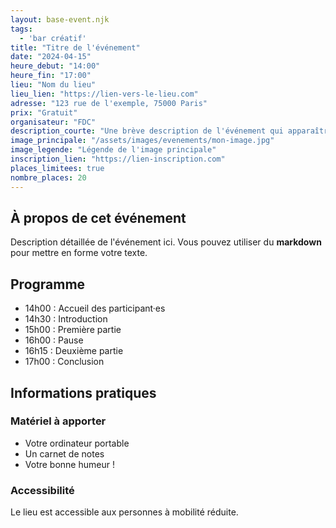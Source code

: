 ```yaml
---
layout: base-event.njk
tags: 
  - 'bar créatif'
title: "Titre de l'événement"
date: "2024-04-15"
heure_debut: "14:00"
heure_fin: "17:00"
lieu: "Nom du lieu"
lieu_lien: "https://lien-vers-le-lieu.com"
adresse: "123 rue de l'exemple, 75000 Paris"
prix: "Gratuit"
organisateur: "FDC"
description_courte: "Une brève description de l'événement qui apparaîtra en haut de la page"
image_principale: "/assets/images/evenements/mon-image.jpg"
image_legende: "Légende de l'image principale"
inscription_lien: "https://lien-inscription.com"
places_limitees: true
nombre_places: 20
---
```


## À propos de cet événement

Description détaillée de l'événement ici. Vous pouvez utiliser du **markdown** pour mettre en forme votre texte.

## Programme

- 14h00 : Accueil des participant·es
- 14h30 : Introduction
- 15h00 : Première partie
- 16h00 : Pause
- 16h15 : Deuxième partie
- 17h00 : Conclusion

## Informations pratiques

### Matériel à apporter
- Votre ordinateur portable
- Un carnet de notes
- Votre bonne humeur !

### Accessibilité
Le lieu est accessible aux personnes à mobilité réduite. 